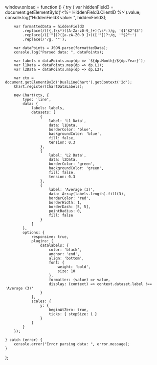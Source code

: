 window.onload = function () {
    try {
        var hiddenField3 = document.getElementById('<%= HiddenField3.ClientID %>').value;
        console.log("HiddenField3 value: ", hiddenField3);

        var formattedData = hiddenField3
            .replace(/([{,]\s*)([A-Za-z0-9_]+)(\s*:)/g, '$1"$2"$3') 
            .replace(/(['"])?([a-zA-Z0-9_]+)(['"])?:/g, '"$2":')     
            .replace(/'/g, '"');                                    

        var dataPoints = JSON.parse(formattedData);
        console.log("Parsed data: ", dataPoints);

        var labels = dataPoints.map(dp => `${dp.Month}/${dp.Year}`);
        var l1Data = dataPoints.map(dp => dp.L1);
        var l2Data = dataPoints.map(dp => dp.L2);

        var ctx = document.getElementById('DualLineChart').getContext('2d');
        Chart.register(ChartDataLabels);

        new Chart(ctx, {
            type: 'line',
            data: {
                labels: labels,
                datasets: [
                    {
                        label: 'L1 Data',
                        data: l1Data,
                        borderColor: 'blue',
                        backgroundColor: 'blue',
                        fill: false,
                        tension: 0.3
                    },
                    {
                        label: 'L2 Data',
                        data: l2Data,
                        borderColor: 'green',
                        backgroundColor: 'green',
                        fill: false,
                        tension: 0.3
                    },
                    {
                        label: 'Average (3)',
                        data: Array(labels.length).fill(3),
                        borderColor: 'red',
                        borderWidth: 1,
                        borderDash: [5, 5],
                        pointRadius: 0,
                        fill: false
                    }
                ]
            },
            options: {
                responsive: true,
                plugins: {
                    datalabels: {
                        color: 'black',
                        anchor: 'end',
                        align: 'bottom',
                        font: {
                            weight: 'bold',
                            size: 10
                        },
                        formatter: (value) => value,
                        display: (context) => context.dataset.label !== 'Average (3)'
                    }
                },
                scales: {
                    y: {
                        beginAtZero: true,
                        ticks: { stepSize: 1 }
                    }
                }
            }
        });

    } catch (error) {
        console.error("Error parsing data: ", error.message);
    }
};
